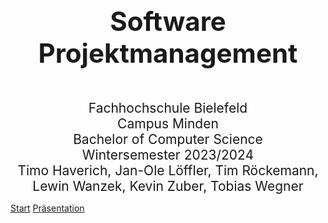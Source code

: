 <div style="text-align: center; font-size: 3em; font-weight: bold; margin: 0px 0px 0px 0px">Software Projektmanagement</div>
 
<div style="text-align: center; font-size: 1.5em;margin: 50px 0px 0px 0px">
	Fachhochschule Bielefeld<br> 
	Campus Minden<br>
	Bachelor of Computer Science<br>
	Wintersemester 2023/2024<br>
	Timo Haverich, Jan-Ole Löffler, Tim Röckemann, Lewin Wanzek, Kevin Zuber, Tobias Wegner
</div>

[Start](index)
<a href="src/praesentation/praesentation.html">Präsentation</a>